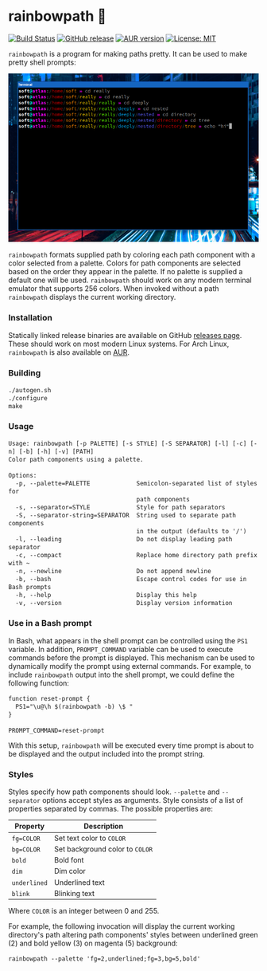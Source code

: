 # rainbowpath 🌈

[![Build Status](https://api.travis-ci.org/Soft/rainbowpath.svg?branch=master)](https://travis-ci.org/Soft/rainbowpath)
[![GitHub release](https://img.shields.io/github/release/Soft/rainbowpath.svg)](https://github.com/Soft/rainbowpath/releases)
[![AUR version](https://img.shields.io/aur/version/rainbowpath.svg)](https://aur.archlinux.org/packages/rainbowpath/)
[![License: MIT](https://img.shields.io/badge/License-MIT-yellow.svg)](https://opensource.org/licenses/MIT)

`rainbowpath` is a program for making paths pretty. It can be used to make pretty
shell prompts:

<img src="https://raw.githubusercontent.com/Soft/rainbowpath/master/extra/screenshot.png">

`rainbowpath` formats supplied path by coloring each path component with a color
selected from a palette. Colors for path components are selected based on the
order they appear in the palette. If no palette is supplied a default one will
be used. `rainbowpath` should work on any modern terminal emulator that supports
256 colors. When invoked without a path `rainbowpath` displays the current
working directory.

### Installation

Statically linked release binaries are available on GitHub [releases
page](https://github.com/Soft/rainbowpath/releases). These should work on most
modern Linux systems. For Arch Linux, `rainbowpath` is also available on
[AUR](https://aur.archlinux.org/packages/rainbowpath/).

### Building

```shell
./autogen.sh
./configure
make
```

### Usage

```
Usage: rainbowpath [-p PALETTE] [-s STYLE] [-S SEPARATOR] [-l] [-c] [-n] [-b] [-h] [-v] [PATH]
Color path components using a palette.

Options:
  -p, --palette=PALETTE             Semicolon-separated list of styles for
                                    path components
  -s, --separator=STYLE             Style for path separators
  -S, --separator-string=SEPARATOR  String used to separate path components
                                    in the output (defaults to '/')
  -l, --leading                     Do not display leading path separator
  -c, --compact                     Replace home directory path prefix with ~
  -n, --newline                     Do not append newline
  -b, --bash                        Escape control codes for use in Bash prompts
  -h, --help                        Display this help
  -v, --version                     Display version information
```

### Use in a Bash prompt

In Bash, what appears in the shell prompt can be controlled using the `PS1`
variable. In addition, `PROMPT_COMMAND` variable can be used to execute commands
before the prompt is displayed. This mechanism can be used to dynamically modify
the prompt using external commands. For example, to include `rainbowpath` output
into the shell prompt, we could define the following function:

```shell
function reset-prompt {
  PS1="\u@\h $(rainbowpath -b) \$ "
}

PROMPT_COMMAND=reset-prompt
```

With this setup, `rainbowpath` will be executed every time prompt is about to be
displayed and the output included into the prompt string.

### Styles

Styles specify how path components should look. `--palette` and `--separator`
options accept styles as arguments. Style consists of a list of properties
separated by commas. The possible properties are:

| Property     | Description                     |
| ------------ | ------------------------------- |
| `fg=COLOR`   | Set text color to `COLOR`       |
| `bg=COLOR`   | Set background color to `COLOR` |
| `bold`       | Bold font                       |
| `dim`        | Dim color                       |
| `underlined` | Underlined text                 |
| `blink`      | Blinking text                   |

Where `COLOR` is an integer between 0 and 255.

For example, the following invocation will display the current working
directory's path altering path components' styles between underlined green (2)
and bold yellow (3) on magenta (5) background:

``` shell
rainbowpath --palette 'fg=2,underlined;fg=3,bg=5,bold'
```

